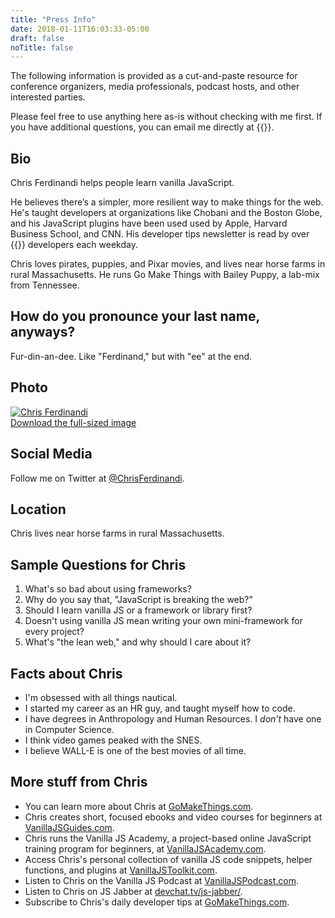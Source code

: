 ```yaml
---
title: "Press Info"
date: 2018-01-11T16:03:33-05:00
draft: false
noTitle: false
---
```


The following information is provided as a cut-and-paste resource for conference organizers, media professionals, podcast hosts, and other interested parties.

Please feel free to use anything here as-is without checking with me first. If you have additional questions, you can email me directly at {{<email>}}.

## Bio

Chris Ferdinandi helps people learn vanilla JavaScript.

He believes there’s a simpler, more resilient way to make things for the web. He's taught developers at organizations like Chobani and the Boston Globe, and his JavaScript plugins have been used used by Apple, Harvard Business School, and CNN. His developer tips newsletter is read by over {{<cta for="mc-subscriber-count">}} developers each weekday.

Chris loves pirates, puppies, and Pixar movies, and lives near horse farms in rural Massachusetts. He runs Go Make Things with Bailey Puppy, a lab-mix from Tennessee.

## How do you pronounce your last name, anyways?

Fur-din-an-dee. Like "Ferdinand," but with "ee" at the end.

## Photo

<a href="/img/chris-ferdinandi-high-res.jpg" download><img src="/img/chris-ferdinandi-high-res.jpg" alt="Chris Ferdinandi"><br>Download the full-sized image</a>

## Social Media

Follow me on Twitter at [@ChrisFerdinandi](https://twitter.com/chrisferdinandi).

## Location

Chris lives near horse farms in rural Massachusetts.

## Sample Questions for Chris

1. What's so bad about using frameworks?
2. Why do you say that, "JavaScript is breaking the web?"
3. Should I learn vanilla JS or a framework or library first?
4. Doesn't using vanilla JS mean writing your own mini-framework for every project?
5. What's "the lean web," and why should I care about it?

## Facts about Chris

- I'm obsessed with all things nautical.
- I started my career as an HR guy, and taught myself how to code.
- I have degrees in Anthropology and Human Resources. I *don't* have one in Computer Science.
- I think video games peaked with the SNES.
- I believe WALL-E is one of the best movies of all time.

## More stuff from Chris

- You can learn more about Chris at [GoMakeThings.com](https://gomakethings.com).
- Chris creates short, focused ebooks and video courses for beginners at [VanillaJSGuides.com](https://vanillajsguides.com).
- Chris runs the Vanilla JS Academy, a project-based online JavaScript training program for beginners, at [VanillaJSAcademy.com](https://vanillajsacademy.com).
- Access Chris's personal collection of vanilla JS code snippets, helper functions, and plugins at [VanillaJSToolkit.com](https://vanillajstoolkit.com).
- Listen to Chris on the Vanilla JS Podcast at [VanillaJSPodcast.com](https://vanillajspodcast.com).
- Listen to Chris on JS Jabber at [devchat.tv/js-jabber/](https://devchat.tv/js-jabber/).
- Subscribe to Chris's daily developer tips at [GoMakeThings.com](https://gomakethings.com).